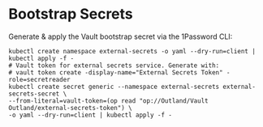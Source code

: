 # Bootstrap Secrets

Generate & apply the Vault bootstrap secret via the 1Password CLI:

```shell
kubectl create namespace external-secrets -o yaml --dry-run=client | kubectl apply -f -
# Vault token for external secrets service. Generate with:
# vault token create -display-name="External Secrets Token" -role=secretreader
kubectl create secret generic --namespace external-secrets external-secrets-secret \
--from-literal=vault-token=(op read "op://Outland/Vault Outland/external-secrets-token") \
-o yaml --dry-run=client | kubectl apply -f -
```
